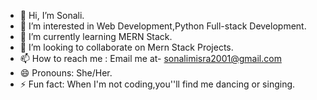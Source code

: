 - 👋 Hi, I’m Sonali.
- 👀 I’m interested in Web Development,Python Full-stack Development.
- 🌱 I’m currently learning MERN Stack.
- 💞️ I’m looking to collaborate on Mern Stack Projects.
- 📫 How to reach me : Email me at- sonalimisra2001@gmail.com
- 😄 Pronouns: She/Her.
- ⚡ Fun fact: When I'm not coding,you''ll find me dancing or singing.

<!---
12Sonali/12Sonali is a ✨ special ✨ repository because its `README.md` (this file) appears on your GitHub profile.
You can click the Preview link to take a look at your changes.
--->
